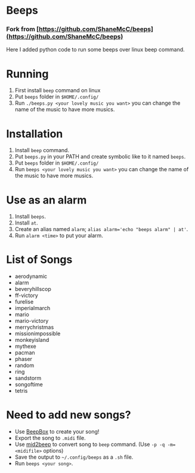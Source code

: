 # Beeps
### Fork from [https://github.com/ShaneMcC/beeps](https://github.com/ShaneMcC/beeps)

Here I added python code to run some beeps over linux beep command.

# Running
1. First install `beep` command on linux
2. Put `beeps` folder in `$HOME/.config/`
3. Run `./beeps.py <your lovely music you want>` you can change the name of the music to have more musics.

# Installation
1. Install `beep` command.
2. Put `beeps.py` in your PATH and create symbolic like to it named `beeps`.
3. Put `beeps` folder in `$HOME/.config/`
4. Run `beeps <your lovely music you want>` you can change the name of the music to have more musics.

# Use as an alarm
1. Install `beeps`.
2. Install `at`.
3. Create an alias named `alarm`; `alias alarm='echo "beeps alarm" | at'`.
4. Run `alarm <time>` to put your alarm.

# List of Songs
- aerodynamic  
- alarm  
- beveryhillscop
- ff-victory
- furelise
- imperialmarch
- mario
- mario-victory
- merrychristmas
- missionimpossible
- monkeyisland
- mythexe
- pacman
- phaser
- random
- ring
- sandstorm
- songoftime
- tetris

# Need to add new songs?
- Use [BeepBox](http://www.beepbox.co) to create your song!
- Export the song to `.midi` file.
- Use [mid2beep](https://github.com/Cqoicebordel/mid2beep) to convert song to `beep` command. (Use `-p -q -m=<midifile>` options)
- Save the output to `~/.config/beeps` as a `.sh` file.
- Run `beeps <your song>`.
